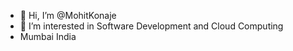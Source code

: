 - 👋 Hi, I’m @MohitKonaje
- 👀 I’m interested in Software Development and Cloud Computing
- Mumbai India
<!---
MohitKonaje/MohitKonaje is a ✨ special ✨ repository because its `README.md` (this file) appears on your GitHub profile.
You can click the Preview link to take a look at your changes.
--->
